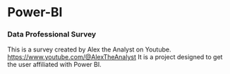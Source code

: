 # Power-BI

### Data Professional Survey
This is a survey created by Alex the Analyst on Youtube.
https://www.youtube.com/@AlexTheAnalyst
It is a project designed to get the user affiliated with Power BI.
